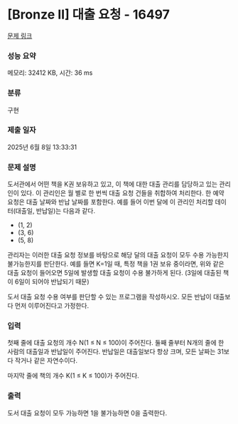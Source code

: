 # [Bronze II] 대출 요청 - 16497 

[문제 링크](https://www.acmicpc.net/problem/16497) 

### 성능 요약

메모리: 32412 KB, 시간: 36 ms

### 분류

구현

### 제출 일자

2025년 6월 8일 13:33:31

### 문제 설명

<p>도서관에서 어떤 책을 K권 보유하고 있고, 이 책에 대한 대출 관리를 담당하고 있는 관리인이 있다. 이 관리인은 월 별로 한 번씩 대출 요청 건들을 취합하여 처리한다. 한 예약 요청은 대출 날짜와 반납 날짜를 포함한다. 예를 들어 이번 달에 이 관리인 처리할 데이터(대출일, 반납일)는 다음과 같다. </p>

<ul>
	<li>(1, 2)</li>
	<li>(3, 6)</li>
	<li>(5, 8)</li>
</ul>

<p>관리자는 이러한 대출 요청 정보를 바탕으로 해당 달의 대출 요청이 모두 수용 가능한지 불가능한지를 판단한다. 예를 들면 K=1일 때, 특정 책을 1권 보유 중이라면, 위와 같은 대출 요청이 들어오면 5일에 발생할 대출 요청이 수용 불가하게 된다. (3일에 대출된 책이 6일이 되어야 반납되기 때문)</p>

<p>도서 대출 요청 수용 여부를 판단할 수 있는 프로그램을 작성하시오. 모든 반납이 대출보다 먼저 이루어진다고 가정한다.</p>

### 입력 

 <p>첫째 줄에 대출 요청의 개수 N(1 ≤ N ≤ 100)이 주어진다. 둘째 줄부터 N개의 줄에 한 사람의 대출일과 반납일이 주어진다. 반납일은 대출일보다 항상 크며, 모든 날짜는 31보다 작거나 같은 자연수이다.</p>

<p>마지막 줄에 책의 개수 K(1 ≤ K ≤ 100)가 주어진다.</p>

### 출력 

 <p>도서 대출 요청이 모두 가능하면 1을 불가능하면 0을 출력한다.</p>

